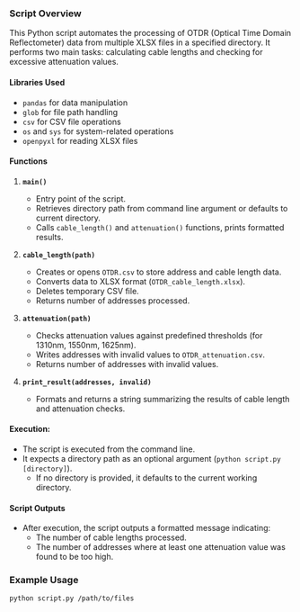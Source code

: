 ### Script Overview

This Python script automates the processing of OTDR (Optical Time Domain Reflectometer) data from multiple XLSX files in a specified directory. It performs two main tasks: calculating cable lengths and checking for excessive attenuation values.

#### Libraries Used
- `pandas` for data manipulation
- `glob` for file path handling
- `csv` for CSV file operations
- `os` and `sys` for system-related operations
- `openpyxl` for reading XLSX files

#### Functions

1. **`main()`**
   - Entry point of the script.
   - Retrieves directory path from command line argument or defaults to current directory.
   - Calls `cable_length()` and `attenuation()` functions, prints formatted results.

2. **`cable_length(path)`**
   - Creates or opens `OTDR.csv` to store address and cable length data.
   - Converts data to XLSX format (`OTDR_cable_length.xlsx`).
   - Deletes temporary CSV file.
   - Returns number of addresses processed.

3. **`attenuation(path)`**
   - Checks attenuation values against predefined thresholds (for 1310nm, 1550nm, 1625nm).
   - Writes addresses with invalid values to `OTDR_attenuation.csv`.
   - Returns number of addresses with invalid values.

4. **`print_result(addresses, invalid)`**
   - Formats and returns a string summarizing the results of cable length and attenuation checks.

#### Execution:
- The script is executed from the command line.
- It expects a directory path as an optional argument (`python script.py [directory]`).
  - If no directory is provided, it defaults to the current working directory.
  
#### Script Outputs
- After execution, the script outputs a formatted message indicating:
  - The number of cable lengths processed.
  - The number of addresses where at least one attenuation value was found to be too high.

### Example Usage
```bash
python script.py /path/to/files
